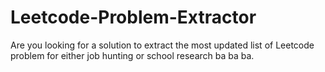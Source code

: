 # Leetcode-Problem-Extractor
Are you looking for a solution to extract the most updated list of Leetcode problem for either job hunting or school research ba ba ba.
